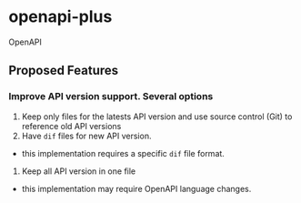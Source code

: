 # openapi-plus
OpenAPI

## Proposed Features

### Improve API version support. Several options

1. Keep only files for the latests API version and use source control (Git) to reference old API versions
1. Have `dif` files for new API version.
  - this implementation requires a specific `dif` file format.
1. Keep all API version in one file
  - this implementation may require OpenAPI language changes.
